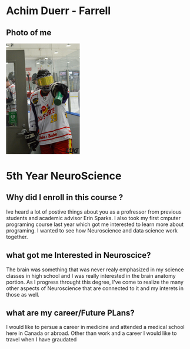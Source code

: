 # Achim Duerr - Farrell 

## Photo of me 
<img src="https://github.com/AchimDF/AchimDF/blob/7a22f86633df24ad3f0a1d50f83f8de9e332e3bb/DSC_0072.JPEG"  width="200" />

# 5th Year NeuroScience 

## Why did I enroll in this course ?
Ive heard a lot of postive things about you as a profressor from previous students and academic advisor Erin Sparks.
I also took my first cmputer programing course last year which got me interested to learn more about programing.
I wanted to see how Neuroscience and data science work together.

## what got me Interested in Neuroscice?
The brain was something that was never realy emphasized in my science classes in high school and I was really interested in the brain anatomy portion. 
As I progress throught this degree, I've come to realize the many other aspects of Neuroscience that are connected to it and my interets in those as well.

## what are my career/Future PLans?
I would like to persue a career in medicine and attended a medical school here in Canada or abroad.
Other than work and a career I would like to travel when I have graudated 
